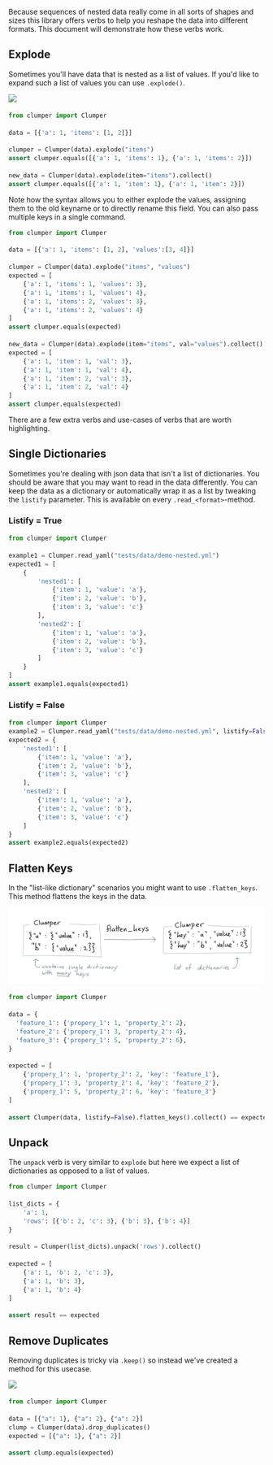 Because sequences of nested data really come in all sorts
of shapes and sizes this library offers verbs to help you
reshape the data into different formats. This document will
demonstrate how these verbs work.

## Explode

Sometimes you'll have data that is nested as a list of values.
If you'd like to expand such a list of values you can use
`.explode()`.

![](../img/explode.png)

```python
from clumper import Clumper

data = [{'a': 1, 'items': [1, 2]}]

clumper = Clumper(data).explode("items")
assert clumper.equals([{'a': 1, 'items': 1}, {'a': 1, 'items': 2}])

new_data = Clumper(data).explode(item="items").collect()
assert clumper.equals([{'a': 1, 'item': 1}, {'a': 1, 'item': 2}])
```

Note how the syntax allows you to either explode the values,
assigning them to the old keyname or to directly rename
this field. You can also pass multiple keys in a single command.

```python
from clumper import Clumper

data = [{'a': 1, 'items': [1, 2], 'values':[3, 4]}]

clumper = Clumper(data).explode("items", "values")
expected = [
    {'a': 1, 'items': 1, 'values': 3},
    {'a': 1, 'items': 1, 'values': 4},
    {'a': 1, 'items': 2, 'values': 3},
    {'a': 1, 'items': 2, 'values': 4}
]
assert clumper.equals(expected)

new_data = Clumper(data).explode(item="items", val="values").collect()
expected = [
    {'a': 1, 'item': 1, 'val': 3},
    {'a': 1, 'item': 1, 'val': 4},
    {'a': 1, 'item': 2, 'val': 3},
    {'a': 1, 'item': 2, 'val': 4}
]
assert clumper.equals(expected)
```

There are a few extra verbs and use-cases of verbs that
are worth highlighting.

## Single Dictionaries

Sometimes you're dealing with json data that isn't a list of dictionaries. You
should be aware that you may want to read in the data differently. You can keep
the data as a dictionary or automatically wrap it as a list by tweaking the `listify`
parameter. This is available on every `.read_<format>`-method.

### Listify = True

```python
from clumper import Clumper

example1 = Clumper.read_yaml("tests/data/demo-nested.yml")
expected1 = [
    {
        'nested1': [
            {'item': 1, 'value': 'a'},
            {'item': 2, 'value': 'b'},
            {'item': 3, 'value': 'c'}
        ],
        'nested2': [
            {'item': 1, 'value': 'a'},
            {'item': 2, 'value': 'b'},
            {'item': 3, 'value': 'c'}
        ]
    }
]
assert example1.equals(expected1)
```

### Listify = False

```python
from clumper import Clumper
example2 = Clumper.read_yaml("tests/data/demo-nested.yml", listify=False)
expected2 = {
    'nested1': [
        {'item': 1, 'value': 'a'},
        {'item': 2, 'value': 'b'},
        {'item': 3, 'value': 'c'}
    ],
    'nested2': [
        {'item': 1, 'value': 'a'},
        {'item': 2, 'value': 'b'},
        {'item': 3, 'value': 'c'}
    ]
}
assert example2.equals(expected2)
```

## Flatten Keys

In the "list-like dictionary" scenarios you might want to use `.flatten_keys`.
This method flattens the keys in the data.

![](../img/flatten_keys.png)

```python
from clumper import Clumper

data = {
  'feature_1': {'propery_1': 1, 'property_2': 2},
  'feature_2': {'propery_1': 3, 'property_2': 4},
  'feature_3': {'propery_1': 5, 'property_2': 6},
}

expected = [
    {'propery_1': 1, 'property_2': 2, 'key': 'feature_1'},
    {'propery_1': 3, 'property_2': 4, 'key': 'feature_2'},
    {'propery_1': 5, 'property_2': 6, 'key': 'feature_3'}
]

assert Clumper(data, listify=False).flatten_keys().collect() == expected
```

## Unpack

The `unpack` verb is very similar to `explode` but here we expect a list of
dictionaries as opposed to a list of values.

```python
from clumper import Clumper

list_dicts = {
    'a': 1,
    'rows': [{'b': 2, 'c': 3}, {'b': 3}, {'b': 4}]
}

result = Clumper(list_dicts).unpack('rows').collect()

expected = [
    {'a': 1, 'b': 2, 'c': 3},
    {'a': 1, 'b': 3},
    {'a': 1, 'b': 4}
]

assert result == expected
```

## Remove Duplicates

Removing duplicates is tricky via `.keep()` so instead we've
created a method for this usecase.

![](../img/drop_duplicates.png)

```python
from clumper import Clumper

data = [{"a": 1}, {"a": 2}, {"a": 2}]
clump = Clumper(data).drop_duplicates()
expected = [{"a": 1}, {"a": 2}]

assert clump.equals(expected)
```
